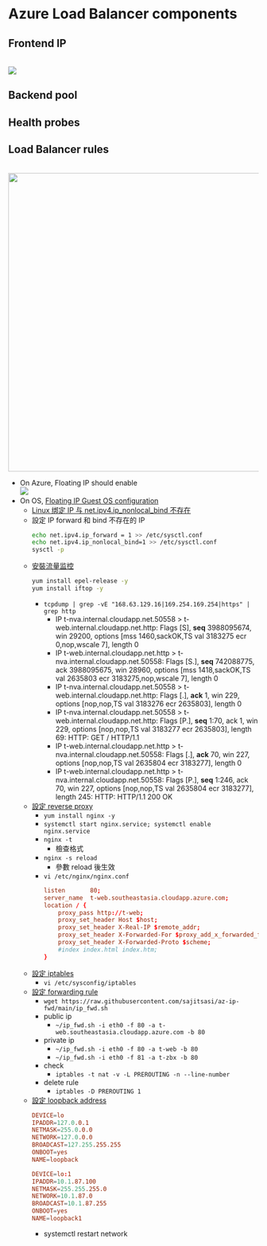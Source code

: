 # Azure Load Balancer components
## Frontend IP
<br><img src="https://docs.microsoft.com/en-us/azure/load-balancer/media/load-balancer-overview/load-balancer.png">

## Backend pool
## Health probes
## Load Balancer rules
<br><img src="https://docs.microsoft.com/en-us/azure/load-balancer/media/load-balancer-components/lbrules.png" width=600>

- On Azure, Floating IP should enable
    <br><img src="https://docs.microsoft.com/en-us/azure/load-balancer/media/load-balancer-multivip-overview/load-balancer-multivip-dsr.png">
- On OS, [Floating IP Guest OS configuration](https://docs.microsoft.com/en-us/azure/load-balancer/load-balancer-floating-ip#floating-ip-guest-os-configuration)
    - [Linux 绑定 IP 与 net.ipv4.ip_nonlocal_bind 不存在](https://www.igiftidea.com/article/11556082942.html)
    - 設定 IP forward 和 bind 不存在的 IP
        ```bash
        echo net.ipv4.ip_forward = 1 >> /etc/sysctl.conf
        echo net.ipv4.ip_nonlocal_bind=1 >> /etc/sysctl.conf
        sysctl -p
        ```
    - [安裝流量监控](https://www.geeksforgeeks.org/how-to-install-nload-in-linux/)
        ```bash
        yum install epel-release -y
        yum install iftop -y
        ```
        - `tcpdump | grep -vE "168.63.129.16|169.254.169.254|https" | grep http`
            - IP t-nva.internal.cloudapp.net.50558 > t-web.internal.cloudapp.net.http: Flags [S], **seq** 3988095674, win 29200, options [mss 1460,sackOK,TS val 3183275 ecr 0,nop,wscale 7], length 0
            - IP t-web.internal.cloudapp.net.http > t-nva.internal.cloudapp.net.50558: Flags [S.], **seq** 742088775, ack 3988095675, win 28960, options [mss 1418,sackOK,TS val 2635803 ecr 3183275,nop,wscale 7], length 0
            - IP t-nva.internal.cloudapp.net.50558 > t-web.internal.cloudapp.net.http: Flags [.], **ack** 1, win 229, options [nop,nop,TS val 3183276 ecr 2635803], length 0
            - IP t-nva.internal.cloudapp.net.50558 > t-web.internal.cloudapp.net.http: Flags [P.], **seq** 1:70, ack 1, win 229, options [nop,nop,TS val 3183277 ecr 2635803], length 69: HTTP: GET / HTTP/1.1
            - IP t-web.internal.cloudapp.net.http > t-nva.internal.cloudapp.net.50558: Flags [.], **ack** 70, win 227, options [nop,nop,TS val 2635804 ecr 3183277], length 0
            - IP t-web.internal.cloudapp.net.http > t-nva.internal.cloudapp.net.50558: Flags [P.], **seq** 1:246, ack 70, win 227, options [nop,nop,TS val 2635804 ecr 3183277], length 245: HTTP: HTTP/1.1 200 OK
    - [設定 reverse proxy](https://www.maxlist.xyz/2020/06/18/flask-nginx/)
        - `yum install nginx -y`
        - `systemctl start nginx.service; systemctl enable nginx.service`
        - `nginx -t`
            - 檢查格式
        - `nginx -s reload`
            - 參數 reload 後生效
        - `vi /etc/nginx/nginx.conf`
            ```conf
            listen       80;
            server_name  t-web.southeastasia.cloudapp.azure.com;
            location / {
                proxy_pass http://t-web;
                proxy_set_header Host $host;
                proxy_set_header X-Real-IP $remote_addr;
                proxy_set_header X-Forwarded-For $proxy_add_x_forwarded_for;
                proxy_set_header X-Forwarded-Proto $scheme;
                #index index.html index.htm;
            }
            ```
    - [設定 iptables](http://www.noobyard.com/article/p-urmalkcy-t.html)
        - `vi /etc/sysconfig/iptables`
    - [設定 forwarding rule](https://docs.microsoft.com/en-us/azure/data-factory/tutorial-managed-virtual-network-on-premise-sql-server#creating-forwarding-rule-to-endpoint)
        - `wget https://raw.githubusercontent.com/sajitsasi/az-ip-fwd/main/ip_fwd.sh`
        - public ip
            - `~/ip_fwd.sh -i eth0 -f 80 -a t-web.southeastasia.cloudapp.azure.com -b 80`
        - private ip
            - `~/ip_fwd.sh -i eth0 -f 80 -a t-web -b 80`
            - `~/ip_fwd.sh -i eth0 -f 81 -a t-zbx -b 80`
        - check
            - `iptables -t nat -v -L PREROUTING -n --line-number`
        - delete rule
            - `iptables -D PREROUTING 1`
    - [設定 loopback address](https://leoprosoho.pixnet.net/blog/post/27398897)
        ```conf
        DEVICE=lo
        IPADDR=127.0.0.1
        NETMASK=255.0.0.0
        NETWORK=127.0.0.0
        BROADCAST=127.255.255.255
        ONBOOT=yes
        NAME=loopback

        DEVICE=lo:1
        IPADDR=10.1.87.100
        NETMASK=255.255.255.0
        NETWORK=10.1.87.0
        BROADCAST=10.1.87.255
        ONBOOT=yes
        NAME=loopback1
        ```
        - systemctl restart network